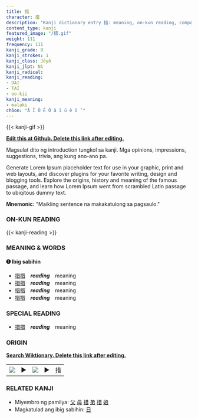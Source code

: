```yaml
---
title: 措
character: 措
description: "Kanji dictionary entry 措: meaning, on-kun reading, compounds, origin, related kanji"
content_type: kanji
featured_image: "/措.gif"
weight: 111
frequency: 111
kanji_grade: 9
kanji_strokes: 1
kanji_class: Jōyō
kanji_jlpt: N1
kanji_radical: 
kanji_reading: 
- DAI
- TAI
- oo-kii
kanji_meaning:
- malaki
chōon: "Ā Ī Ū Ē Ō ā ī ū ē ō ’"
---
```

[//]: # (Don't edit the line below. Kanji animated GIF code is automatically generated.)
{{< kanji-gif >}}

[//]: # (Edit below this line.)

**[Edit this at Github. Delete this link after editing.](https://github.com/tim0g/tim/tree/main/content/kanji/措/index.md)**

Magsulat dito ng introduction tungkol sa kanji. Mga opinions, impressions, suggestions, trivia, ang kung ano-ano pa.

Generate Lorem Ipsum placeholder text for use in your graphic, print and web layouts, and discover plugins for your favorite writing, design and blogging tools. Explore the origins, history and meaning of the famous passage, and learn how Lorem Ipsum went from scrambled Latin passage to ubiqitous dummy text.
 
**Mnemonic:** "Maikling sentence na makakatulong sa pagsaulo."

### ON-KUN READING

[//]: # (Don't edit the line below. ON-KUN READING code is automatically generated.)
{{< kanji-reading >}}

### MEANING & WORDS

#### ➊ **Ibig sabihin**
  - [措](../措)[措](../措)　***reading***　meaning
  - [措](../措)[措](../措)　***reading***　meaning
  - [措](../措)[措](../措)　***reading***　meaning
  - [措](../措)[措](../措)　***reading***　meaning

### SPECIAL READING
  - [措](../措)[措](../措)　***reading***　meaning

### ORIGIN

**[Search Wiktionary. Delete this link after editing.](https://wiktionary.org/wiki/措)**
<table class="kanji-table"><tr><td>
<img src="60px-措-bronze.svg.png">
</td><td>▶</td><td>
<img src="60px-措-oracle.svg.png">
</td><td>▶</td>
<td class="kanji-origin">措</td>
</tr></table>

### RELATED KANJI
- Miyembro ng pamilya: [父](../父) [母](../母) [措](../措) [弟](../弟) [措](../措) [娘](../娘)
- Magkatulad ang ibig sabihin: [日](../日)
